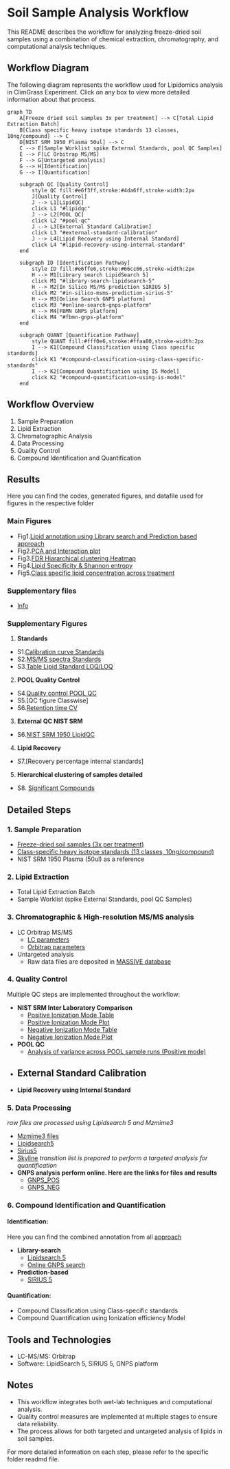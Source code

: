 # Soil Sample Analysis Workflow

This README describes the workflow for analyzing freeze-dried soil samples using a combination of chemical extraction, chromatography, and computational analysis techniques.

## Workflow Diagram

The following diagram represents the workflow used for Lipidomics analysis in ClimGrass Experiment. Click on any box to view more detailed information about that process.


```mermaid
graph TD
    A[Freeze dried soil samples 3x per treatment] --> C[Total Lipid Extraction Batch]
    B[Class specific heavy isotope standards 13 classes, 10ng/compound] --> C
    D[NIST SRM 1950 Plasma 50ul] --> C
    C --> E[Sample Worklist spike External Standards, pool QC Samples]
    E --> F[LC Orbitrap MS/MS]
    F --> G[Untargeted analysis]
    G --> H[Identification]
    G --> I[Quantification]

    subgraph QC [Quality Control]
        style QC fill:#e6f3ff,stroke:#4da6ff,stroke-width:2px
        J[Quality Control]
        J --> L1[LipidQC]
        click L1 "#lipidqc"
        J --> L2[POOL QC]
        click L2 "#pool-qc"
        J --> L3[External Standard Calibration]
        click L3 "#external-standard-calibration"
        J --> L4[Lipid Recovery using Internal Standard]
        click L4 "#lipid-recovery-using-internal-standard"
    end

    subgraph ID [Identification Pathway]
        style ID fill:#e6ffe6,stroke:#66cc66,stroke-width:2px
        H --> M1[Library search LipidSearch 5]
        click M1 "#library-search-lipidsearch-5"
        H --> M2[In Silico MS/MS prediction SIRIUS 5]
        click M2 "#in-silico-msms-prediction-sirius-5"
        H --> M3[Online Search GNPS platform]
        click M3 "#online-search-gnps-platform"
        H --> M4[FBMN GNPS platform]
        click M4 "#fbmn-gnps-platform"
    end

    subgraph QUANT [Quantification Pathway]
        style QUANT fill:#fff0e6,stroke:#ffaa80,stroke-width:2px
        I --> K1[Compound Classification using Class specific standards]
        click K1 "#compound-classification-using-class-specific-standards"
        I --> K2[Compound Quantification using IS Model]
        click K2 "#compound-quantification-using-is-model"
    end
```

## Workflow Overview

1. Sample Preparation
2. Lipid Extraction
3. Chromatographic Analysis
4. Data Processing
5. Quality Control
6. Compound Identification and Quantification


## Results
Here you can find the codes, generated figures, and datafile used for figures in the respective folder

### Main Figures
- Fig1.[Lipid annotation using Library search and Prediction based approach](Results/Figure1/Figure1.ipynb)
- Fig2.[PCA and Interaction plot](Results/Figure2/Figure2.ipynb)
- Fig3.[FDR Hiararchical clustering Heatmap](Results/Figure3/Figure3.ipynb)
- Fig4.[Lipid Specificity & Shannon entropy](Results/Figure4/Figure4.ipynb)
- Fig5.[Class specific lipid concentration across treatment](Results/Figure5/figure5.ipynb)

### Supplementary files
- [Info](supplementary/Table-S1.docx)

### Supplementary Figures

1. **Standards**
- S1.[Calibration curve Standards](Results/Calibration-curves/Calibration-curve.ipynb)
- S2.[MS/MS spectra Standards](Results/Validation-of-current-lipidomics-workflow/LipidStandards/mass-spec-standards.ipynb)
- S3.[Table Lipid Standard LOQ/LOQ](supplementary/calibration_table.pdf)
2. **POOL Quality Control**
- S4.[Quality control POOL QC](supplementary/QC_percentage_differences_plot_with_threshold_neg.pdf)
- S5.[QC figure Classwise]
- S6.[Retention time CV](supplementary/retention_time_cv_distribution.pdf)
3. **External QC NIST SRM**
- S6.[NIST SRM 1950 LipidQC](supplementary/Soil_lipidomcis_NISTSRM1950.png)
4. **Lipid Recovery**
- S7.[Recovery percentage internal standards]
5. **Hierarchical clustering of samples detailed**
- S8. [Significant Compounds](supplementary/significant_compounds_heatmap.pdf)

## Detailed Steps

### 1. Sample Preparation

- [Freeze-dried soil samples (3x per treatment)](methods/Sample_used_for_lipid_extraction.pdf)
- [Class-specific heavy isotope standards (13 classes, 10ng/compound)](methods/Internal_Standard_spiked_in_soil_samples.pdf)
- NIST SRM 1950 Plasma (50ul) as a reference

### 2. Lipid Extraction

- Total Lipid Extraction Batch
- Sample Worklist (spike External Standards, pool QC Samples)

### 3. Chromatographic & High-resolution MS/MS analysis

- LC Orbitrap MS/MS
  - [LC parameters](methods/LC-parameters.pdf)
  - [Orbitrap parameters](methods/Orbitrap-parameters.pdf)
- Untargeted analysis
  - Raw data files are deposited in [MASSIVE database]()
 
### 4. Quality Control

Multiple QC steps are implemented throughout the workflow:

- **NIST SRM Inter Laboratory Comparison**
  - [Positive Ionization Mode Table](supplementary/Soil_lipidomics_SRM1950.pdf)
  - [Positive Ionization Mode Plot](supplementary/Soil_lipidomcis_NISTSRM1950.png)
  - [Negative Ionization Mode Table]()
  - [Negative Ionization Mode Plot]()
- **POOL QC**
  - [Analysis of variance across POOL sample runs (Positive mode)](supplementary/QC_percentage_differences_plot_with_threshold_neg.pdf)
- **External Standard Calibration**
  - 
- **Lipid Recovery using Internal Standard**
    

### 5. Data Processing
*raw files are processed using Lipidsearch 5 and Mzmime3*
- [Mzmime3 files]()
- [Lipidsearch5]()
- [Sirius5]()
- [Skyline]() *transition list is prepared to perform a targeted analysis for quantification*
- **GNPS analysis perform online. Here are the links for files and results**
  - [GNPS_POS](https://gnps.ucsd.edu/ProteoSAFe/status.jsp?task=14a6275c9e264972849f2b6a3f39df25)
  - [GNPS_NEG](https://gnps.ucsd.edu/ProteoSAFe/status.jsp?task=6f2be01f485b4a34a77ec1c735a59357)

### 6. Compound Identification and Quantification

#### Identification:
  Here you can find the combined annotation from all [approach](supplementary/Identification/ALL-COMBINED.xlsx)
  - **Library-search**
    - [Lipidsearch 5](supplementary/Identification/lipidsearch5-identification)
    - [Online GNPS search](supplementary/Identification/GNPS-identification)
  - **Prediction-based**
    - [SIRIUS 5](supplementary/Identification/SIRIUS5-identification) 

#### Quantification:
- Compound Classification using Class-specific standards
- Compound Quantification using Ionization efficiency Model

## Tools and Technologies

- LC-MS/MS: Orbitrap
- Software: LipidSearch 5, SIRIUS 5, GNPS platform

## Notes

- This workflow integrates both wet-lab techniques and computational analysis.
- Quality control measures are implemented at multiple stages to ensure data reliability.
- The process allows for both targeted and untargeted analysis of lipids in soil samples.

For more detailed information on each step, please refer to the specific folder readmd file.
